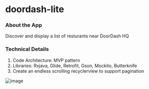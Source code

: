 # doordash-lite
### About the App
Discover and display a list of resturants near DoorDash HQ
### Technical Details
1. Code Architecture: MVP pattern
2. Libraries: Rxjava, Glide, Retrofit, Gson, Mockito, Butterknife
3. Create an endless scrolling recyclerview to support pagination

![image](https://github.com/xchuang/doordash-lite/blob/master/screenshot.png)
